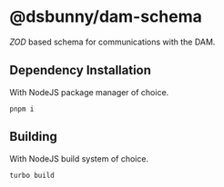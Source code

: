 # @dsbunny/dam-schema
_ZOD_ based schema for communications with the DAM.

## Dependency Installation
With NodeJS package manager of choice.
```
pnpm i
```

## Building
With NodeJS build system of choice.
```
turbo build
```

